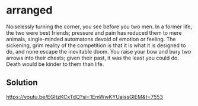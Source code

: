 # arranged

Noiselessly turning the corner, you see before you two men. In a former life, the two were best friends; pressure and pain has reduced them to mere animals, single-minded automatons devoid of emotion or feeling. The sickening, grim reality of the competition is that it is what it is designed to do, and none escape the inevitable doom. You raise your bow and bury two arrows into their chests; given their past, it was the least you could do. Death would be kinder to them than life.

## Solution

https://youtu.be/EGItzKCxTdQ?si=1EmWwKYUaissGlEM&t=7553


